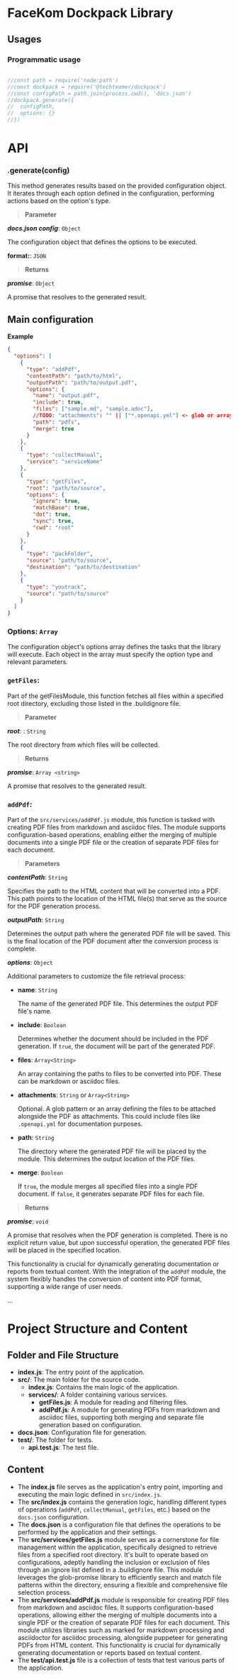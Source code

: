 FaceKom Dockpack Library
========================

## Usages

### Programmatic usage

```js

//const path = require('node:path')
//const dockpack = require('@techteamer/dockpack')
//const configPath = path.join(process.cwd(), 'docs.json')
//dockpack.generate({
//  configPath,
//  options: {}
//})

```

# API

### .generate(config)

This method generates results based on the provided configuration object. It iterates through each option defined in the configuration, performing actions based on the option's type.

> **Parameter**

***docs.json config***: `Object`

 The configuration object that defines the options to be executed.

 **format:**: `JSON`

> **Returns**

***promise***: `Object`

 A promise that resolves to the generated result.

 ## Main configuration

**Example**

```json
{
  "options": [
    {
      "type": "addPdf",
      "contentPath": "path/to/html",
      "outputPath": "path/to/output.pdf",
      "options": {
        "name": "output.pdf",
        "include": true,
        "files": ["sample.md", "sample.adoc"],
        //TODO: "attachments": "" || ["*.openapi.yml"] <- glob or array of globs, these files will be copied next to the pdf file
        "path": "pdfs",
        "merge": true
      }
    },
    {
      "type": "collectManual",
      "service": "serviceName"
    },
    {
      "type": "getFiles",
      "root": "path/to/source",
      "options": {
        "ignore": true,
        "matchBase": true,
        "dot": true,
        "sync": true,
        "cwd": "root"
      }
    },
    {
      "type": "packFolder",
      "source": "path/to/source",
      "destination": "path/to/destination"
    },
    {
      "type": "youtrack",
      "source": "path/to/source"
    }
  ]
}

```

### Options: `Array` 

The configuration object's options array defines the tasks that the library will execute. Each object in the array must specify the option type and relevant parameters.

### `getFiles`:

Part of the getFilesModule, this function fetches all files within a specified root directory, excluding those listed in the .buildignore file.

> **Parameter**

***root***: : `String`

  The root directory from which files will be collected.

> **Returns**

***promise***: `Array <string>`

  A promise that resolves to the generated result.

### `addPdf`:

Part of the `src/services/addPdf.js` module, this function is tasked with creating PDF files from markdown and asciidoc files. The module supports configuration-based operations, enabling either the merging of multiple documents into a single PDF file or the creation of separate PDF files for each document.

> **Parameters**

***contentPath***: `String`

  Specifies the path to the HTML content that will be converted into a PDF. This path points to the location of the HTML file(s) that serve as the source for the PDF generation process.

***outputPath***: `String`

  Determines the output path where the generated PDF file will be saved. This is the final location of the PDF document after the conversion process is complete.

***options***: `Object`

  Additional parameters to customize the file retrieval process:

- **name**: `String`

  The name of the generated PDF file. This determines the output PDF file's name.

- **include**: `Boolean`

  Determines whether the document should be included in the PDF generation. If `true`, the document will be part of the generated PDF.

- **files**: `Array<String>`

  An array containing the paths to files to be converted into PDF. These can be markdown or asciidoc files.

- **attachments**: `String` or `Array<String>`

  Optional. A glob pattern or an array defining the files to be attached alongside the PDF as attachments. This could include files like `.openapi.yml` for documentation purposes.

- **path**: `String`

  The directory where the generated PDF file will be placed by the module. This determines the output location of the PDF files.

- **merge**: `Boolean`

  If `true`, the module merges all specified files into a single PDF document. If `false`, it generates separate PDF files for each file.

> **Returns**

   ***promise***: `void`

  A promise that resolves when the PDF generation is completed. There is no explicit return value, but upon successful operation, the generated PDF files will be placed in the specified location.

This functionality is crucial for dynamically generating documentation or reports from textual content. With the integration of the `addPdf` module, the system flexibly handles the conversion of content into PDF format, supporting a wide range of user needs.

...


# Project Structure and Content

## Folder and File Structure
- **index.js**: The entry point of the application.
- **src/**: The main folder for the source code.
  - **index.js**: Contains the main logic of the application.
  - **services/**: A folder containing various services.
    - **getFiles.js**: A module for reading and filtering files.
    - **addPdf.js**: A module for generating PDFs from markdown and asciidoc files, supporting both merging and separate file generation based on configuration.
- **docs.json**: Configuration file for generation.
- **test/**: The folder for tests.
  - **api.test.js**: The test file.

## Content
- The **index.js** file serves as the application's entry point, importing and executing the main logic defined in `src/index.js`.
- The **src/index.js** contains the generation logic, handling different types of operations (`addPdf`, `collectManual`, `getFiles`, etc.) based on the `docs.json` configuration.
- The **docs.json** is a configuration file that defines the operations to be performed by the application and their settings.
- The **src/services/getFiles.js** module serves as a cornerstone for file management within the application, specifically designed to retrieve files from a specified root directory. It's built to operate based on configurations, adeptly handling the inclusion or exclusion of files through an ignore list defined in a .buildignore file. This module leverages the glob-promise library to efficiently search and match file patterns within the directory, ensuring a flexible and comprehensive file selection process.
- The **src/services/addPdf.js** module is responsible for creating PDF files from markdown and asciidoc files. It supports configuration-based operations, allowing either the merging of multiple documents into a single PDF or the creation of separate PDF files for each document. This module utilizes libraries such as marked for markdown processing and asciidoctor for asciidoc processing, alongside puppeteer for generating PDFs from HTML content. This functionality is crucial for dynamically generating documentation or reports based on textual content.
- The **test/api.test.js** file is a collection of tests that test various parts of the application.
